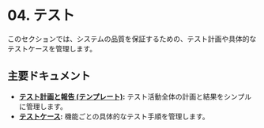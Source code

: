 # 04. テスト

このセクションでは、システムの品質を保証するための、テスト計画や具体的なテストケースを管理します。

## 主要ドキュメント
*   **[テスト計画と報告 (テンプレート)](./01.テスト計画と報告_Template.md):**
    テスト活動全体の計画と結果をシンプルに管理します。
*   **[テストケース](./02.テストケース/README.md):**
    機能ごとの具体的なテスト手順を管理します。
